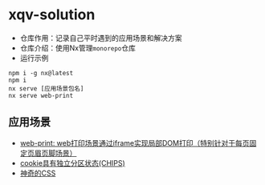 # xqv-solution
- 仓库作用：记录自己平时遇到的应用场景和解决方案
- 仓库介绍：使用Nx管理`monorepo`仓库
- 运行示例
```shell
npm i -g nx@latest
npm i
nx serve [应用场景包名]
nx serve web-print
```
## 应用场景
- [web-print: web打印场景通过iframe实现局部DOM打印（特别针对于每页固定页眉页脚场景）](./packages/web-print/README.md)
- [cookie具有独立分区状态(CHIPS)](./packages/cookie3th/README.md)
- [神奇的CSS](./packages/amazing-css/README.md)
